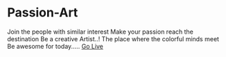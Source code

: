 # Passion-Art
Join the people with similar interest               Make your passion reach the destination               Be a creative Artist..!               The place where the colorful minds meet               Be awesome for today.....
<a href="https://ojaswinimukhee.github.io/Passion-Art/">Go Live</a>
